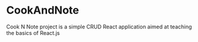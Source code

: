 # CookAndNote
Cook N Note project is a simple CRUD React application aimed at teaching the basics of React.js
